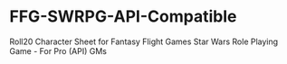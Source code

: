 # FFG-SWRPG-API-Compatible
Roll20 Character Sheet for Fantasy Flight Games Star Wars Role Playing Game - For Pro (API) GMs
